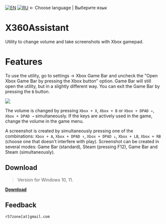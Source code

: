 [![EN](https://user-images.githubusercontent.com/9499881/33184537-7be87e86-d096-11e7-89bb-f3286f752bc6.png)](https://github.com/r57zone/X360Assistant/) 
[![RU](https://user-images.githubusercontent.com/9499881/27683795-5b0fbac6-5cd8-11e7-929c-057833e01fb1.png)](https://github.com/r57zone/X360Assistant/blob/master/README.RU.md)
← Choose language | Выберите язык

# X360Assistant
Utility to change volume and take screenshots with Xbox gamepad.

# Features
To use the utility, go to settings → Xbox Game Bar and uncheck the "Open Xbox Game Bar by pressing the Xbox button" option. Game Bar will still open the utility, but in a slightly different way. You can exit the Game Bar by pressing the `B` button.

![](https://github.com/r57zone/X360Assistant/assets/9499881/1c4fd0a0-0b3e-446e-ab20-94975ff067e3)

The volume is changed by pressing `Xbox + X`, `Xbox + B` or `Xbox + DPAD ←`, `Xbox + DPAD →` simultaneously. If the keys are actively used in the game, change the volume in the game menu.



A screenshot is created by simultaneously pressing one of the combinations: `Xbox + A`, `Xbox + DPAD ↑`, `Xbox + DPAD ↓`, `Xbox + LB`, `Xbox + RB` (choose one that doesn't interfere with play). Screenshot can be created in several modes: Game Bar (standard), Steam (pressing F12), Game Bar and Steam (simultaneously).

## Download
>Version for Windows 10, 11.

**[Download](https://github.com/r57zone/X360Assistant/releases)**

## Feedback
`r57zone[at]gmail.com`